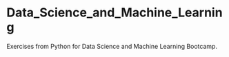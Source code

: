 # Data_Science_and_Machine_Learning
Exercises from Python for Data Science and Machine Learning Bootcamp.
